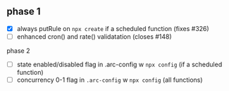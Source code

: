 ## phase 1
- [x] always putRule on `npx create` if a scheduled function (fixes #326)
- [ ] enhanced cron() and rate() validatation (closes #148)

phase 2
- [ ] state enabled/disabled flag in .arc-config w `npx config` (if a scheduled function)
- [ ] concurrency 0-1 flag  in `.arc-config` w `npx config` (all functions)
